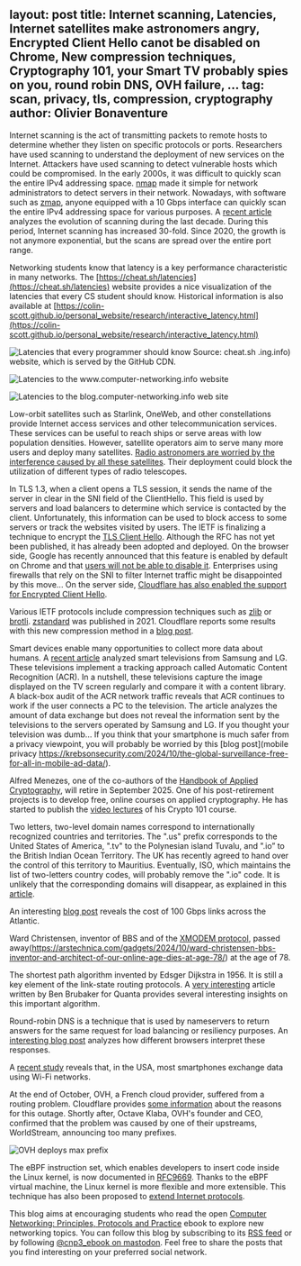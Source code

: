 layout: post
title: Internet scanning, Latencies, Internet satellites make astronomers angry, Encrypted Client Hello canot be disabled on Chrome, New compression techniques, Cryptography 101, your Smart TV probably spies on you, round robin DNS, OVH failure, ...
tag: scan, privacy, tls, compression, cryptography
author: Olivier Bonaventure
---

Internet scanning is the act of transmitting packets to remote hosts to determine whether they listen on specific protocols or ports. Researchers have used scanning to understand the deployment of new services on the Internet. Attackers have used scanning to detect vulnerable hosts which could be compromised. In the early 2000s, it was difficult to quickly scan the entire IPv4 addressing space. [nmap](https://nmap.org) made it simple for network administrators to detect servers in their network. Nowadays, with software such as [zmap](https://zmap.io), anyone equipped with a 10 Gbps interface can quickly scan the entire IPv4 addressing space for various purposes. A [recent article](https://gsmaragd.github.io/publications/IMC2024/IMC2024.pdf) analyzes the evolution of scanning during the last decade. During this period, Internet scanning has increased 30-fold. Since 2020, the growth is not anymore exponential, but the scans are spread over the entire port range. 

Networking students know that latency is a key performance characteristic in many networks. The [https://cheat.sh/latencies](https://cheat.sh/latencies) website provides a nice visualization of the latencies that every CS student should know. Historical information is also available at [https://colin-scott.github.io/personal_website/research/interactive_latency.html](https://colin-scott.github.io/personal_website/research/interactive_latency.html)

![Latencies that every programmer should know]({{site.baseurl}}/images/Latencies.png)
 Source: cheat.sh
.ing.info) website, which is served by the GitHub CDN. 

![Latencies to the www.computer-networking.info website]({{site.baseurl}}/images/Geofectcher1.png)


![Latencies to the blog.computer-networking.info web site]({{site.baseurl}}/images/Geofetcher2.png)



Low-orbit satellites such as Starlink, OneWeb, and other constellations provide Internet access services and other telecommunication services. These services can be useful to reach ships or serve areas with low population densities. However, satellite operators aim to serve many more users and deploy many satellites. [Radio astronomers are worried by the interference caused by all these satellites](https://www.astron.nl/starlink-satellites/). Their deployment could block the utilization of different types of radio telescopes.

In TLS 1.3, when a client opens a TLS session, it sends the name of the server in clear in the SNI field of the ClientHello. This field is used by servers and load balancers to determine which service is contacted by the client. Unfortunately, this information can be used to block access to some servers or track the websites visited by users. The IETF is finalizing a technique to encrypt the [TLS Client Hello](https://datatracker.ietf.org/doc/draft-ietf-tls-esni/). Although the RFC has not yet been published, it has already been adopted and deployed. On the browser side, Google has recently announced that this feature is enabled by default on Chrome and that [users will not be able to disable it](https://support.google.com/chrome/thread/260299990/cannot-disable-encrypted-clienthello-in-latest-version-of-chrome-and-edge?hl=en). Enterprises using firewalls that rely on the SNI to filter Internet traffic might be disappointed by this move... On the server side, [Cloudflare has also enabled the support for Encrypted Client Hello](https://blog.cloudflare.com/new-standards).

Various IETF protocols include compression techniques such as [zlib](https://zlib.net) or [brotli](https://www.rfc-editor.org/rfc/rfc7932). [zstandard](https://www.rfc-editor.org/rfc/rfc8878.html) was published in 2021. Cloudflare reports some results with this new compression method in a [blog post](https://blog.cloudflare.com/new-standards). 

Smart devices enable many opportunities to collect more data about humans. A [recent article](https://arxiv.org/abs/2409.06203) analyzed smart televisions from Samsung and LG. These televisions implement a tracking approach called Automatic Content Recognition (ACR). In a nutshell, these televisions capture the image displayed on the TV screen regularly and compare it with a content library. A black-box audit of the ACR network traffic reveals that ACR continues to work if the user connects a PC to the television. The article analyzes the amount of data exchange but does not reveal the information sent by the televisions to the servers operated by Samsung and LG. If you thought your television was dumb... If you think that your smartphone is much safer from a privacy viewpoint, you will probably be worried by this [blog post](mobile privacy https://krebsonsecurity.com/2024/10/the-global-surveillance-free-for-all-in-mobile-ad-data/).


Alfred Menezes, one of the co-authors of the [Handbook of Applied Cryptography](https://cacr.uwaterloo.ca/hac/), will retire in September 2025. One of his post-retirement projects is to develop free, online courses on applied cryptography. He has started to publish the [video lectures](https://cryptography101.ca/crypto101-building-blocks/) of his Crypto 101 course.

[comment]: <>  (https://www.nature.com/articles/d41586-024-03110-0)

Two letters, two-level domain names correspond to internationally recognized countries and territories. The ".us" prefix corresponds to the United States of America, ".tv" to the Polynesian island Tuvalu, and ".io” to the British Indian Ocean Territory. The UK has recently agreed to hand over the control of this territory to Mauritius. Eventually, ISO, which maintains the list of two-letters country codes, will probably remove the ".io" code. It is unlikely that the corresponding domains will disappear, as explained in this [article](https://domainnamewire.com/2024/10/09/io-domain-names-arent-going-away/).

[comment]: <> (fin de OCSP chez Letsencrypt pour des raisons de privacy https://letsencrypt.org/2024/07/23/replacing-ocsp-with-crls/)

[comment]: <> (managing 14k devices using python, lots of info on how to use tcp
https://thegraynode.io/posts/pushing_python_to_its_limits/)

An interesting [blog post](https://subseacables.blogspot.com/2024/10/buyer-pricing-guidance-atlantic.html) reveals the cost of 100 Gbps links across the Atlantic. 

Ward Christensen, inventor of BBS and of the [XMODEM protocol](https://en.wikipedia.org/wiki/XMODEM), passed away(https://arstechnica.com/gadgets/2024/10/ward-christensen-bbs-inventor-and-architect-of-our-online-age-dies-at-age-78/) at the age of 78. 

[comment]: <> (US mobile data traffic https://www.rcrwireless.com/20241014/analyst-angle/us-mobile-data-traffic-stats-need-careful-scrutiny-analyst-angle)

[comment]: <> ( https://blog.apnic.net/2024/10/22/the-ipv6-transition/)

The shortest path algorithm invented by Edsger Dijkstra in 1956. It is still a key element of the link-state routing protocols. A [very interesting](https://www.quantamagazine.org/computer-scientists-establish-the-best-way-to-traverse-a-graph-20241025/)  article written by Ben Brubaker for Quanta
provides several interesting insights on this important algorithm. 

Round-robin DNS is a technique that is used by nameservers to return answers for the same request for load balancing or resiliency purposes. An [interesting blog post](https://blog.hyperknot.com/p/understanding-round-robin-dns) analyzes how different browsers interpret these responses.

A [recent study](https://www.opensignal.com/2024/10/31/wi-fi-drives-smartphone-data-consumption-in-the-us-but-trends-vary-across-operators) reveals that, in the USA, most smartphones exchange data using Wi-Fi networks.

At the end of October, OVH, a French cloud provider, suffered from a routing problem. Cloudflare provides [some information](https://blog.cloudflare.com/cloudflare-perspective-of-the-october-30-2024-ovhcloud-outage) about the reasons for this outage. Shortly after, Octave Klaba, OVH's founder and CEO, confirmed that the problem was caused by one of their upstreams, WorldStream, announcing too many prefixes. 

![OVH deploys max prefix]({{site.baseurl}}/images/Ovh-maxpre.png)

[comment]: <> (XFRM IPSec in Linux https://pchaigno.github.io/ebpf/2024/10/30/linux-xfrm-ipsec-reference-guide.html)

The eBPF instruction set, which enables developers to insert code inside the Linux kernel, is now documented in [RFC9669](https://www.rfc-editor.org/rfc/rfc9669.html). Thanks to the eBPF virtual machine, the Linux kernel is more flexible and more extensible. This technique has also been proposed to [extend Internet protocols](https://pluginized-protocols.org/2020/10/01/success.html).




This blog aims at encouraging students who read the open [Computer Networking: Principles, Protocols and Practice](https://www.computer-networking.info) ebook to explore new networking topics. You can follow this blog by subscribing to its [RSS feed](http://blog.computer-networking.info/feed.xml) or by following [@cnp3_ebook on mastodon](https://mastodon.acm.org/@cnp3_ebook). Feel free to share the posts that you find interesting on your preferred social network.